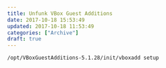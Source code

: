 ```yaml
---
title: Unfunk VBox Guest Additions
date: 2017-10-18 15:53:49
updated: 2017-10-18 11:53:49
categories: ["Archive"]
draft: true
---
```


`/opt/VBoxGuestAdditions-5.1.28/init/vboxadd setup`